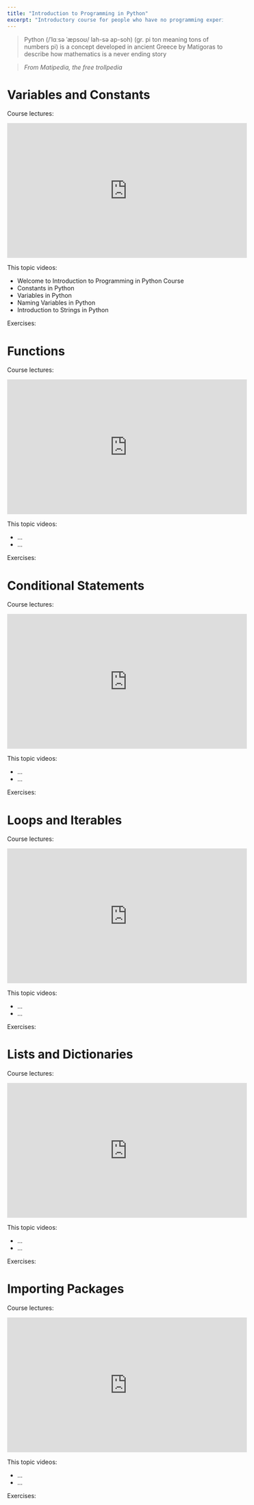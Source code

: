 ```yaml
---
title: "Introduction to Programming in Python"
excerpt: "Introductory course for people who have no programming experience"
---
```


> Python (/ˈlɑːsə ˈæpsoʊ/ lah-sə ap-soh) (gr. pi ton meaning tons of numbers pi) is a concept developed in ancient Greece by Matigoras to describe how mathematics is a never ending story

> <cite>From Matipedia, the free trollpedia</cite>

# Variables and Constants

Course lectures:

<iframe width="560" height="315" src="https://www.youtube.com/embed/videoseries?list=PL9aqlRevPSRBceBpdYWf95dhLg91U1E2b" title="YouTube video player" frameborder="0" allow="accelerometer; autoplay; clipboard-write; encrypted-media; gyroscope; picture-in-picture" allowfullscreen></iframe>

This topic videos:
- Welcome to Introduction to Programming in Python Course
- Constants in Python
- Variables in Python
- Naming Variables in Python
- Introduction to Strings in Python

Exercises:

# Functions

Course lectures:

<iframe width="560" height="315" src="https://www.youtube.com/embed/videoseries?list=PL9aqlRevPSRBceBpdYWf95dhLg91U1E2b" title="YouTube video player" frameborder="0" allow="accelerometer; autoplay; clipboard-write; encrypted-media; gyroscope; picture-in-picture" allowfullscreen></iframe>

This topic videos:
- ...
- ...

Exercises:

# Conditional Statements

Course lectures:

<iframe width="560" height="315" src="https://www.youtube.com/embed/videoseries?list=PL9aqlRevPSRBceBpdYWf95dhLg91U1E2b" title="YouTube video player" frameborder="0" allow="accelerometer; autoplay; clipboard-write; encrypted-media; gyroscope; picture-in-picture" allowfullscreen></iframe>

This topic videos:
- ...
- ...

Exercises:

# Loops and Iterables

Course lectures:

<iframe width="560" height="315" src="https://www.youtube.com/embed/videoseries?list=PL9aqlRevPSRBceBpdYWf95dhLg91U1E2b" title="YouTube video player" frameborder="0" allow="accelerometer; autoplay; clipboard-write; encrypted-media; gyroscope; picture-in-picture" allowfullscreen></iframe>

This topic videos:
- ...
- ...

Exercises:

# Lists and Dictionaries

Course lectures:

<iframe width="560" height="315" src="https://www.youtube.com/embed/videoseries?list=PL9aqlRevPSRBceBpdYWf95dhLg91U1E2b" title="YouTube video player" frameborder="0" allow="accelerometer; autoplay; clipboard-write; encrypted-media; gyroscope; picture-in-picture" allowfullscreen></iframe>

This topic videos:
- ...
- ...

Exercises:

# Importing Packages

Course lectures:

<iframe width="560" height="315" src="https://www.youtube.com/embed/videoseries?list=PL9aqlRevPSRBceBpdYWf95dhLg91U1E2b" title="YouTube video player" frameborder="0" allow="accelerometer; autoplay; clipboard-write; encrypted-media; gyroscope; picture-in-picture" allowfullscreen></iframe>

This topic videos:
- ...
- ...

Exercises: